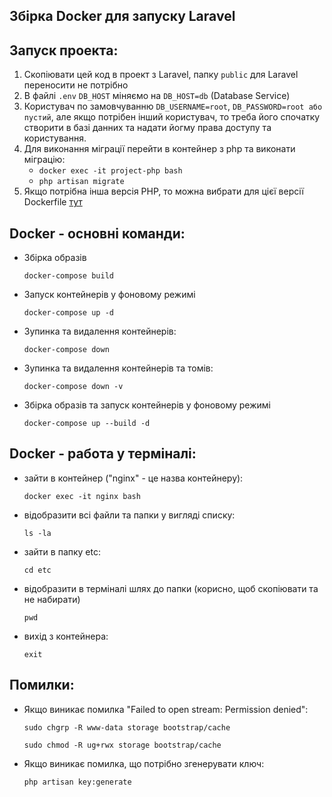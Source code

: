 ## Збірка Docker для запуску Laravel

## Запуск проекта:
1. Скопіювати цей код в проект з Laravel, папку `public` для Laravel переносити не потрібно
2. В файлі `.env` `DB_HOST` міняємо на `DB_HOST=db` (Database Service)
3. Користувач по замовчуванню `DB_USERNAME=root`, `DB_PASSWORD=root або пустий`, але якщо потрібен інший користувач, 
то треба його спочатку створити в базі данних та надати йогму права доступу та користування.
4. Для виконання міграції перейти в контейнер з php та виконати міграцію:
   * `docker exec -it project-php bash`
   * `php artisan migrate`
5. Якщо потрібна інша версія PHP, то можна вибрати для цієї версії Dockerfile [тут](https://github.com/docker-library/docs/blob/master/php/README.md#supported-tags-and-respective-dockerfile-links)

## Docker - основні команди:

* Збірка образів

  `docker-compose build`

* Запуск контейнерів у фоновому режимі

  `docker-compose up -d`

* Зупинка та видалення контейнерів:

  `docker-compose down`

* Зупинка та видалення контейнерів та томів:

  `docker-compose down -v`

* Збірка образів та запуск контейнерів у фоновому режимі

  `docker-compose up --build -d`

## Docker - работа у терміналі:

* зайти в контейнер ("nginx" - це назва контейнеру):

    `docker exec -it nginx bash`

* відобразити всі файли та папки у вигляді списку:

    `ls -la`

* зайти в папку etc:

    `cd etc`

* відобразити в терміналі шлях до папки (корисно, щоб скопіювати та не набирати)

    `pwd`

* вихід з контейнера:

    `exit`



## Помилки:
* Якщо виникає помилка "Failed to open stream: Permission denied":

  `sudo chgrp -R www-data storage bootstrap/cache`

  `sudo chmod -R ug+rwx storage bootstrap/cache`


* Якщо виникає помилка, що потрібно згенерувати ключ:

    `php artisan key:generate`


